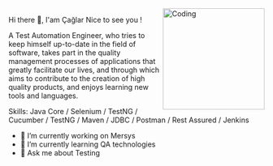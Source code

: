 <img align="right" alt="Coding" width="200" src="https://camo.githubusercontent.com/5ddf73ad3a205111cf8c686f687fc216c2946a75005718c8da5b837ad9de78c9/68747470733a2f2f7468756d62732e6766796361742e636f6d2f4576696c4e657874446576696c666973682d736d616c6c2e676966">

Hi there 👋, I'am Çağlar
Nice to see you !

A Test Automation Engineer, who tries to keep himself up-to-date in the field of software, takes part in the quality management processes of applications that greatly facilitate our lives, and through which aims to contribute to the creation of high quality products, and enjoys learning new tools and languages.

  Skills: Java Core / Selenium / TestNG / Cucumber / TestNG / Maven / JDBC / Postman / Rest Assured / Jenkins

- 🔭 I’m currently working on Mersys 
- 🌱 I’m currently learning QA technologies 
- 💬 Ask me about Testing 
